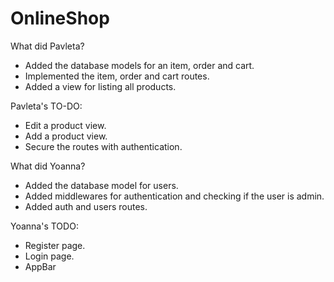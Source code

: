 # OnlineShop

What did Pavleta?
- Added the database models for an item, order and cart.
- Implemented the item, order and cart routes.
- Added a view for listing all products.

Pavleta's TO-DO:
- Edit a product view.
- Add a product view.
- Secure the routes with authentication.

What did Yoanna?
- Added the database model for users.
- Added middlewares for authentication and checking if the user is admin.
- Added auth and users routes.

Yoanna's TODO:
- Register page.
- Login page.
- AppBar